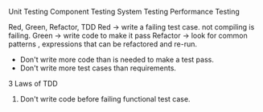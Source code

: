 Unit Testing
Component Testing
System Testing
Performance Testing 


Red, Green, Refactor, TDD
Red -> write a failing test case. not compiling is failing. 
Green -> write code to make it pass 
Refactor -> look for common patterns , expressions that can be refactored and re-run. 

- Don't write more code than is needed to make a test pass. 
- Don't write more test cases than requirements. 


3 Laws of TDD
1. Don't write code before failing functional test case.